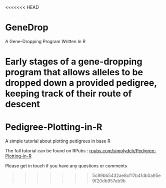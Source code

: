 <<<<<<< HEAD
# GeneDrop
A Gene-Dropping Program Written In R

Early stages of a gene-dropping program that allows alleles to be dropped down a provided pedigree, keeping track of their route of descent 
=======
# Pedigree-Plotting-in-R
A simple tutorial about plotting pedigrees in base R

The full tutorial can be found on RPubs :
<a href="https://rpubs.com/simplydch/Pedigree-Plotting-in-R">rpubs.com/simplydch/Pedigree-Plotting-in-R</a>

Please get in touch if you have any questions or comments
>>>>>>> 5c89bb5432ae8cf17b41db0a95e9f20db957eb9b
